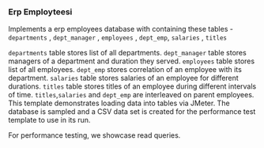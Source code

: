 ### Erp Employteesi

Implements a erp employees database with containing these tables - `departments` , `dept_manager` , `employees` , `dept_emp`, `salaries` , `titles` 

`departments` table stores list of all departments. 
`dept_manager` table stores managers of a department and duration they served. 
`employees` table stores list of all employees.
`dept_emp` stores correlation of an employee with its department.
`salaries` table stores salaries of an employee for different durations.
`titles` table stores titles of an employee during different intervals of time.
`titles`,`salaries` and `dept_emp` are interleaved on parent employees.
This template demonstrates loading data into tables via JMeter. The database is sampled and a CSV data set is created for the performance test
template to use in its run.

For performance testing, we showcase read queries.

